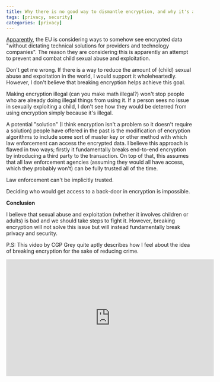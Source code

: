 ```yaml
---
title: Why there is no good way to dismantle encryption, and why it's a bad idea to begin with
tags: [privacy, security]
categories: [privacy]
---
```


[Apparently](https://www.eff.org/deeplinks/2020/10/orders-top-eus-timetable-dismantling-end-end-encryption), the EU is considering ways to somehow see encrypted data "without dictating technical solutions for providers and technology companies". The reason they are considering this is apparently an attempt to prevent and combat child sexual abuse and exploitation.

Don't get me wrong. If there is a way to reduce the amount of (child) sexual abuse and expoitation in the world, I would support it wholeheartedly. However, I don't believe that breaking encryption helps achieve this goal.

Making encryption illegal (can you make math illegal?) won't stop people who are already doing illegal things from using it. If a person sees no issue in sexually exploiting a child, I don't see how they would be deterred from using encryption simply because it's illegal.

A potential "solution" (I think encryption isn't a problem so it doesn't require a solution) people have offered in the past is the modification of encryption algorithms to include some sort of master key or other method with which law enforcement can access the encrypted data. I believe this approach is flawed in two ways; firstly it fundamentally breaks end-to-end encryption by introducing a third party to the transaction. On top of that, this assumes that all law enforcement agencies (assuming they would all have access, which they probably won't) can be fully trusted all of the time.

Law enforcement can't be implicitly trusted.

Deciding who would get access to a back-door in encryption is impossible.

**Conclusion**

I believe that sexual abuse and exploitation (whether it involves children or adults) is bad and we should take steps to fight it. However, breaking encryption will not solve this issue but will instead fundamentally break privacy and security.

P.S: This video by CGP Grey quite aptly describes how I feel about the idea of breaking encryption for the sake of reducing crime.

<iframe width="560" height="315" src="https://www.youtube-nocookie.com/embed/VPBH1eW28mo" frameborder="0" allow="autoplay; encrypted-media; picture-in-picture" allowfullscreen></iframe>
